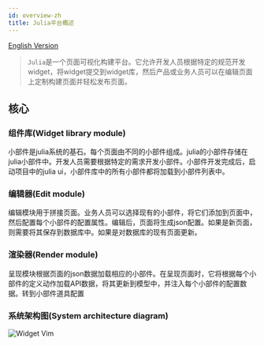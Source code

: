 ```yaml
---
id: overview-zh
title: Julia平台概述
---
```


[English Version](overview)

> `Julia`是一个页面可视化构建平台。它允许开发人员根据特定的规范开发widget，将widget提交到widget库，然后产品或业务人员可以在编辑页面上定制构建页面并轻松发布页面。

## 核心

### 组件库(Widget library module)

小部件是julia系统的基石。每个页面由不同的小部件组成。julia的小部件存储在julia小部件中。开发人员需要根据特定的需求开发小部件。小部件开发完成后，启动项目中的julia ui，小部件库中的所有小部件都将加载到小部件列表中。

### 编辑器(Edit module)

编辑模块用于拼接页面。业务人员可以选择现有的小部件，将它们添加到页面中，然后配置每个小部件的配置属性。编辑后，页面将生成json配置。如果是新页面，则需要将其保存到数据库中。如果是对数据库的现有页面更新。

### 渲染器(Render module)

呈现模块根据页面的json数据加载相应的小部件。在呈现页面时，它将根据每个小部件的定义动作加载API数据，将其更新到模型中，并注入每个小部件的配置数据。转到小部件道具配置

### 系统架构图(System architecture diagram)

![Widget Vim](https://static.devfdg.net/image/julia/julia-doc/julia-sys.png)
